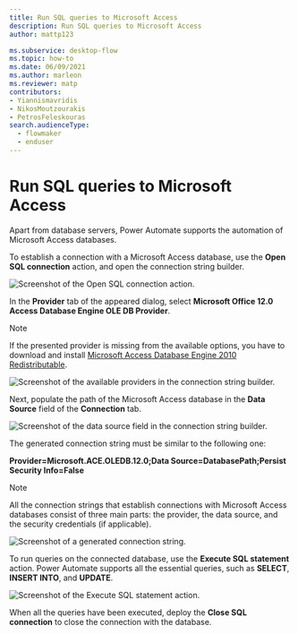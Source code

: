 ```yaml
---
title: Run SQL queries to Microsoft Access
description: Run SQL queries to Microsoft Access
author: mattp123

ms.subservice: desktop-flow
ms.topic: how-to
ms.date: 06/09/2021
ms.author: marleon
ms.reviewer: matp
contributors:
- Yiannismavridis
- NikosMoutzourakis
- PetrosFeleskouras
search.audienceType: 
  - flowmaker
  - enduser
---
```


# Run SQL queries to Microsoft Access

Apart from database servers, Power Automate supports the automation of Microsoft Access databases.

To establish a connection with a Microsoft Access database, use the **Open SQL connection** action, and open the connection string builder.

![Screenshot of the Open SQL connection action.](media/sql-queries-microsoft-access/open-sql-connection-action.png)

In the **Provider** tab of the appeared dialog, select **Microsoft Office 12.0 Access Database Engine OLE DB Provider**.

> [!NOTE]
> If the presented provider is missing from the available options, you have to download and install [Microsoft Access Database Engine 2010 Redistributable](https://www.microsoft.com/download/details.aspx?id=13255).

![Screenshot of the available providers in the connection string builder.](media/sql-queries-microsoft-access/provider-connection-string-builder.png)


Next, populate the path of the Microsoft Access database in the **Data Source** field of the **Connection** tab.

![Screenshot of the data source field in the connection string builder.](media/sql-queries-microsoft-access/data-source-connection-string-builder.png)

The generated connection string must be similar to the following one:

**Provider=Microsoft.ACE.OLEDB.12.0;Data Source=DatabasePath;Persist Security Info=False**

> [!NOTE]
> All the connection strings that establish connections with Microsoft Access databases consist of three main parts: the provider, the data source, and the security credentials (if applicable).

![Screenshot of a generated connection string.](media/sql-queries-microsoft-access/generated-connection-string.png)

To run queries on the connected database, use the **Execute SQL statement** action. Power Automate supports all the essential queries, such as **SELECT**, **INSERT INTO**, and **UPDATE**.

![Screenshot of the Execute SQL statement action.](media/sql-queries-microsoft-access/execute-sql-statement-action.png)

When all the queries have been executed, deploy the **Close SQL connection** to close the connection with the database.

